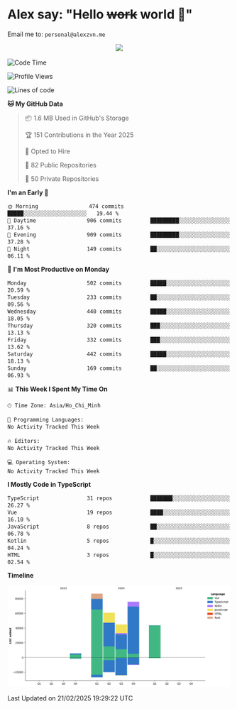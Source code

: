 # Alex say: "Hello ~~work~~ world 🐾"
Email me to: `personal@alexzvn.me`


<p align=center>
  <a href="https://skillicons.dev">
    <img src="https://skillicons.dev/icons?i=ts,js,php,nodejs,bun,vue,nuxt,react,svelte,tauri,laravel,rust,mongodb,docker,electron,redis,rabbitmq,tailwind,git,cloudflare,elysia,mysql,nginx,rollupjs,sentry,ubuntu,yarn,html,css,vite" />
  </a>
</p>

<!--START_SECTION:waka-->
![Code Time](http://img.shields.io/badge/Code%20Time-1%2C066%20hrs%2055%20mins-blue)

![Profile Views](http://img.shields.io/badge/Profile%20Views-1-blue)

![Lines of code](https://img.shields.io/badge/From%20Hello%20World%20I%27ve%20Written-316.4%20thousand%20lines%20of%20code-blue)

**🐱 My GitHub Data** 

> 📦 1.6 MB Used in GitHub's Storage 
 > 
> 🏆 151 Contributions in the Year 2025
 > 
> 💼 Opted to Hire
 > 
> 📜 82 Public Repositories 
 > 
> 🔑 50 Private Repositories 
 > 
**I'm an Early 🐤** 

```text
🌞 Morning                474 commits         █████░░░░░░░░░░░░░░░░░░░░   19.44 % 
🌆 Daytime                906 commits         █████████░░░░░░░░░░░░░░░░   37.16 % 
🌃 Evening                909 commits         █████████░░░░░░░░░░░░░░░░   37.28 % 
🌙 Night                  149 commits         ██░░░░░░░░░░░░░░░░░░░░░░░   06.11 % 
```
📅 **I'm Most Productive on Monday** 

```text
Monday                   502 commits         █████░░░░░░░░░░░░░░░░░░░░   20.59 % 
Tuesday                  233 commits         ██░░░░░░░░░░░░░░░░░░░░░░░   09.56 % 
Wednesday                440 commits         █████░░░░░░░░░░░░░░░░░░░░   18.05 % 
Thursday                 320 commits         ███░░░░░░░░░░░░░░░░░░░░░░   13.13 % 
Friday                   332 commits         ███░░░░░░░░░░░░░░░░░░░░░░   13.62 % 
Saturday                 442 commits         █████░░░░░░░░░░░░░░░░░░░░   18.13 % 
Sunday                   169 commits         ██░░░░░░░░░░░░░░░░░░░░░░░   06.93 % 
```


📊 **This Week I Spent My Time On** 

```text
🕑︎ Time Zone: Asia/Ho_Chi_Minh

💬 Programming Languages: 
No Activity Tracked This Week

🔥 Editors: 
No Activity Tracked This Week

💻 Operating System: 
No Activity Tracked This Week
```

**I Mostly Code in TypeScript** 

```text
TypeScript               31 repos            ███████░░░░░░░░░░░░░░░░░░   26.27 % 
Vue                      19 repos            ████░░░░░░░░░░░░░░░░░░░░░   16.10 % 
JavaScript               8 repos             ██░░░░░░░░░░░░░░░░░░░░░░░   06.78 % 
Kotlin                   5 repos             █░░░░░░░░░░░░░░░░░░░░░░░░   04.24 % 
HTML                     3 repos             █░░░░░░░░░░░░░░░░░░░░░░░░   02.54 % 
```



**Timeline**

![Lines of Code chart](https://raw.githubusercontent.com/alexzvn/alexzvn/main/assets/bar_graph.png)


 Last Updated on 21/02/2025 19:29:22 UTC
<!--END_SECTION:waka-->
